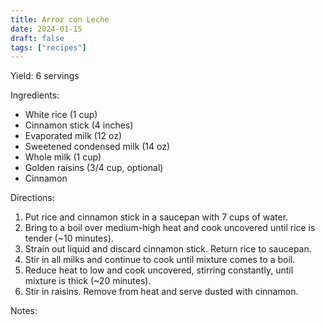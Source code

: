 ```yaml
---
title: Arroz con Leche
date: 2024-01-15
draft: false
tags: ["recipes"]
---
```


Yield: 6 servings

Ingredients:
- White rice (1 cup)
- Cinnamon stick (4 inches)
- Evaporated milk (12 oz)
- Sweetened condensed milk (14 oz)
- Whole milk (1 cup)
- Golden raisins (3/4 cup, optional)
- Cinnamon

Directions:
1) Put rice and cinnamon stick in a saucepan with 7 cups of water.
2) Bring to a boil over medium-high heat and cook uncovered until rice is tender (~10 minutes).
3) Strain out liquid and discard cinnamon stick. Return rice to saucepan.
4) Stir in all milks and continue to cook until mixture comes to a boil.
5) Reduce heat to low and cook uncovered, stirring constantly, until mixture is thick (~20 minutes).
6) Stir in raisins. Remove from heat and serve dusted with cinnamon.

Notes:

